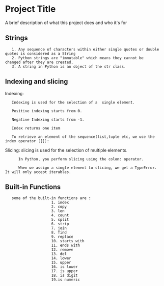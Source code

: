 


# Project Title

A brief description of what this project does and who it's for

## Strings
       1. Any sequence of characters within either single quotes or double quotes is considered as a String
       2. Python strings are "immutable" which means they cannot be changed after they are created.
       3. A string in Python is an object of the str class. 
## Indexing and slicing

Indexing:

       Indexing is used for the selection of a  single element.

       Positive indexing starts from 0.

       Negative Indexing starts from -1.

       Index returns one item

       To retrieve an element of the sequence(list,tuple etc, we use the index operator ([]):
           
       
Slicing: 
           slicing is used for the selection of multiple elements.

          In Python, you perform slicing using the colon: operator.
          
          When we assign a single element to slicing, we get a TypeError. It will only accept iterables.


## Built-in Functions 

       some of the built-in functions are :
                         1. index
                         2. copy
                         3. len
                         4. count
                         5. split
                         6. strip
                         7. join
                         8. find
                         9. replace
                         10. starts with
                         11. ends with 
                         12. remove
                         13. del
                         14. lower
                         15. upper
                         16. is lower
                         17. is upper
                         18. is digit
                         19.is numeric
